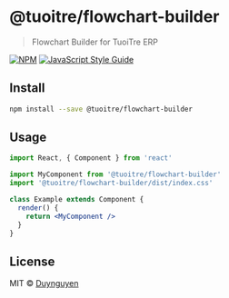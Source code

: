# @tuoitre/flowchart-builder

> Flowchart Builder for TuoiTre ERP

[![NPM](https://img.shields.io/npm/v/@tuoitre/flowchart-builder.svg)](https://www.npmjs.com/package/@tuoitre/flowchart-builder) [![JavaScript Style Guide](https://img.shields.io/badge/code_style-standard-brightgreen.svg)](https://standardjs.com)

## Install

```bash
npm install --save @tuoitre/flowchart-builder
```

## Usage

```jsx
import React, { Component } from 'react'

import MyComponent from '@tuoitre/flowchart-builder'
import '@tuoitre/flowchart-builder/dist/index.css'

class Example extends Component {
  render() {
    return <MyComponent />
  }
}
```

## License

MIT © [Duynguyen](https://github.com/Duynguyen)
